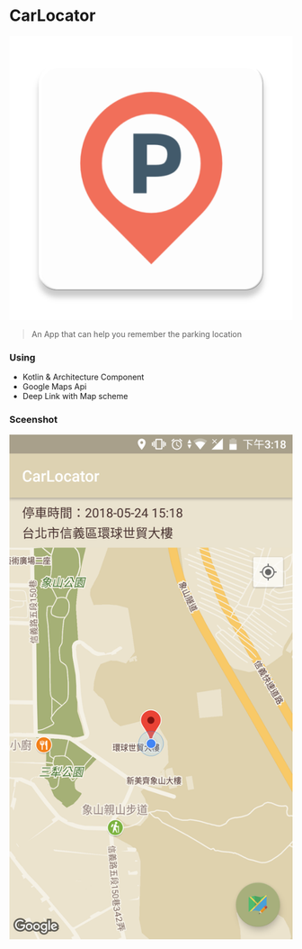 CarLocator
===
![](https://github.com/kevinguitar/CarLocator/blob/master/icon_launcher-web.png)
> An App that can help you remember the parking location
### Using
* Kotlin & Architecture Component
* Google Maps Api
* Deep Link with Map scheme

### Sceenshot
![](https://github.com/kevinguitar/CarLocator/blob/master/Screenshot_20180524-151837.png)

